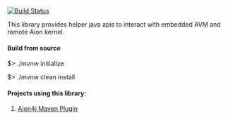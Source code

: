 [![Build Status](https://travis-ci.org/bloxbean/aion4j-avm-helper.svg?branch=master)](https://travis-ci.org/bloxbean/aion4j-avm-helper)

This library provides helper java apis to interact with embedded AVM and remote Aion kernel. 

#### Build from source
$> ./mvnw initialize

$> ./mvnw clean install

#### Projects using this library:

1. [Aion4j Maven Plugin](https://github.com/bloxbean/aion4j-maven-plugin)

